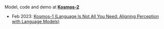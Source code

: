 
Model, code and demo at [**Kosmos-2**](https://github.com/microsoft/unilm/edit/master/kosmos-2)

- Feb 2023: [Kosmos-1 (Language Is Not All You Need: Aligning Perception with Language Models)](https://arxiv.org/abs/2302.14045)
